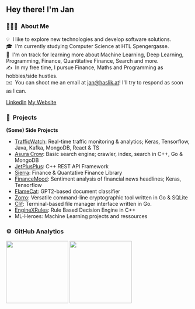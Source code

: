 <h2>Hey there! I'm Jan</h2>

### 👨🏻‍💻 &nbsp;About Me

💡 &nbsp;I like to explore new technologies and develop software solutions.\
🎓 &nbsp;I'm currently studying Computer Science at HTL Spengergasse.\
🌱 &nbsp;I'm on track for learning more about Machine Learning, Deep Learning, Programming, Finance, Quantitative Finance, Search and more.\
✍️ &nbsp;In my free time, I pursue Finance, Maths and Programming as hobbies/side hustles.\
✉️ &nbsp;You can shoot me an email at jan@haslik.at! I'll try to respond as soon as I can.

[LinkedIn](https://www.linkedin.com/in/jan-haslik-8a5854252/)
[My Website](https://janhaslik.github.io)

### 🚧 &nbsp;Projects

**(Some) Side Projects**

- [TrafficWatch](https://github.com/janhaslik/TrafficWatch): Real-time traffic monitoring & analytics; Keras, Tensorflow, Java, Kafka, MongoDB, React & TS
- [Asura Crow](https://github.com/janhaslik/Asura-Crow): Basic search engine; crawler, index, search in C++, Go & MongoDB
- [JetPlusPlus](https://github.com/janhaslik/JetPlusPlus): C++ REST API Framework
- [Sierra](https://github.com/janhaslik/Sierra): Finance & Quantative Finance Library
- [FinanceMood](https://github.com/janhaslik/FinanceMood): Sentiment analysis of financial news headlines; Keras, Tensorflow
- [FlameCat](https://github.com/janhaslik/FlameCat): GPT2-based document classifier
- [Zorro](https://github.com/janhaslik/Zorro): Versatile command-line cryptographic tool written in Go & SQLite
- [Clif](https://github.com/janhaslik/Clif): Terminal-based file manager interface written in Go.
- [EngineXRules](https://github.com/janhaslik/EngineXRules): Rule Based Decision Engine in C++
- ML-Heroes: Machine Learning projects and ressources

### ⚙️ &nbsp;GitHub Analytics

<div align="left">
  <img src="https://github-readme-stats.vercel.app/api?username=janhaslik&show_icons=true&count_private=true&theme=radical" height="170"/>
  <img src="https://github-readme-stats.vercel.app/api/top-langs/?username=janhaslik&layout=compact&langs_count=10&theme=radical" height="170"/>
</div>
